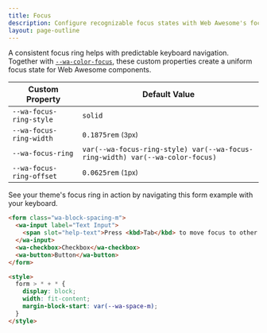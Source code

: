 ```yaml
---
title: Focus
description: Configure recognizable focus states with Web Awesome's focus properties.
layout: page-outline
---
```


A consistent focus ring helps with predictable keyboard navigation. Together with [`--wa-color-focus`](/docs/theming/color/#interactions), these custom properties create a uniform focus state for Web Awesome components.


| Custom Property          |  Default Value                                                                |
| ------------------------ | ----------------------------------------------------------------------------- |
| `--wa-focus-ring-style`  | `solid`                                                                       |
| `--wa-focus-ring-width`  | `0.1875rem` <small>(3px)</small>                                              |
| `--wa-focus-ring`        | `var(--wa-focus-ring-style) var(--wa-focus-ring-width) var(--wa-color-focus)` |
| `--wa-focus-ring-offset` | `0.0625rem` <small>(1px)</small>                                              |

See your theme's focus ring in action by navigating this form example with your keyboard.

```html {.example}
<form class="wa-block-spacing-m">
  <wa-input label="Text Input">
    <span slot="help-text">Press <kbd>Tab</kbd> to move focus to other interactive elements.</span>
  </wa-input>
  <wa-checkbox>Checkbox</wa-checkbox>
  <wa-button>Button</wa-button>
</form>

<style>
  form > * + * {
    display: block;
    width: fit-content;
    margin-block-start: var(--wa-space-m);
  }
</style>
```